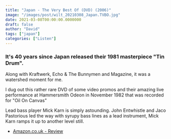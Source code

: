 ```yaml
---
title: "Japan - The Very Best Of (DVD) (2006)"
image: "/images/post/wilt_20210308_Japan.TVBO.jpg"
date: 2021-03-08T00:00:00.0000000
draft: false
author: "David"
tags: ["japan"]
categories: ["Listen"]
---
```

### It's 40 years since Japan released their 1981 masterpiece "Tin Drum".   
Along with Kraftwerk, Echo & The Bunnymen and Magazine, it was a watershed moment for me.

 I dug out this rather rare DVD of some video promos and their amazing live performance at Hammersmith Odeon in November 1982 that was recorded for "Oil On Canvas" 

 Lead bass player Mick Karn is simply astounding. John Entwhistle and Jaco Pastorious led the way with syrupy bass lines as a lead instrument, Mick Karn ramps it up to another level still.

-  [Amazon.co.uk - Review](https://www.amazon.co.uk/Japan-Very-Best-DVD/dp/B000EQ5U6Y)